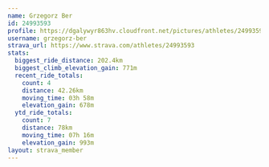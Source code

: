 ```yaml
---
name: Grzegorz Ber
id: 24993593
profile: https://dgalywyr863hv.cloudfront.net/pictures/athletes/24993593/7453165/11/large.jpg
username: grzegorz-ber
strava_url: https://www.strava.com/athletes/24993593
stats:
  biggest_ride_distance: 202.4km
  biggest_climb_elevation_gain: 771m
  recent_ride_totals:
    count: 4
    distance: 42.26km
    moving_time: 03h 58m
    elevation_gain: 678m
  ytd_ride_totals:
    count: 7
    distance: 78km
    moving_time: 07h 16m
    elevation_gain: 993m
layout: strava_member
--- 
```

